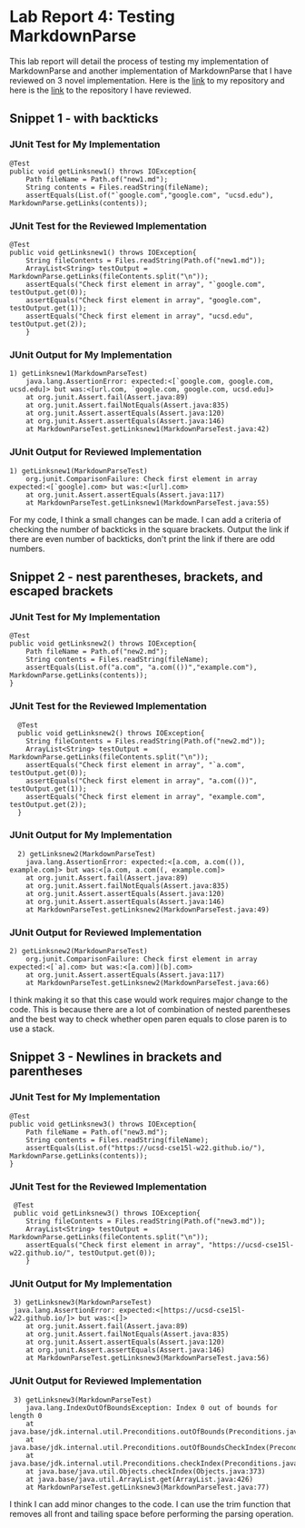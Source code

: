 # Lab Report 4: Testing MarkdownParse
This lab report will detail the process of testing my implementation of MarkdownParse and another implementation of MarkdownParse that I have reviewed on 3 novel implementation.
Here is the [link](https://github.com/samw0627/markdown-parse-revisited) to my repository and here is the [link](https://github.com/w2llS/markdown-parse) to the repository I have reviewed.
## Snippet 1 - with backticks
### JUnit Test for My Implementation
    @Test
    public void getLinksnew1() throws IOException{
        Path fileName = Path.of("new1.md");
        String contents = Files.readString(fileName);
        assertEquals(List.of("`google.com","google.com", "ucsd.edu"), MarkdownParse.getLinks(contents));
        
### JUnit Test for the Reviewed Implementation
    @Test
    public void getLinksnew1() throws IOException{
        String fileContents = Files.readString(Path.of("new1.md"));
        ArrayList<String> testOutput = MarkdownParse.getLinks(fileContents.split("\n"));
        assertEquals("Check first element in array", "`google.com", testOutput.get(0));
        assertEquals("Check first element in array", "google.com", testOutput.get(1));
        assertEquals("Check first element in array", "ucsd.edu", testOutput.get(2));
        }
        

### JUnit Output for My Implementation
    1) getLinksnew1(MarkdownParseTest)
        java.lang.AssertionError: expected:<[`google.com, google.com, ucsd.edu]> but was:<[url.com, `google.com, google.com, ucsd.edu]>
        at org.junit.Assert.fail(Assert.java:89)
        at org.junit.Assert.failNotEquals(Assert.java:835)
        at org.junit.Assert.assertEquals(Assert.java:120)
        at org.junit.Assert.assertEquals(Assert.java:146)
        at MarkdownParseTest.getLinksnew1(MarkdownParseTest.java:42)
        
### JUnit Output for Reviewed Implementation

    1) getLinksnew1(MarkdownParseTest)
        org.junit.ComparisonFailure: Check first element in array expected:<[`google].com> but was:<[url].com>
        at org.junit.Assert.assertEquals(Assert.java:117)
        at MarkdownParseTest.getLinksnew1(MarkdownParseTest.java:55)
        
 For my code, I think a small changes can be made. I can add a criteria of checking the number of backticks in the square brackets. Output the link if there are even number of backticks, don't print the link if there are odd numbers.

## Snippet 2 - nest parentheses, brackets, and escaped brackets
### JUnit Test for My Implementation
    @Test
    public void getLinksnew2() throws IOException{
        Path fileName = Path.of("new2.md");
        String contents = Files.readString(fileName);
        assertEquals(List.of("a.com", "a.com(())","example.com"), MarkdownParse.getLinks(contents));
    }
    
    
### JUnit Test for the Reviewed Implementation
      @Test
      public void getLinksnew2() throws IOException{
        String fileContents = Files.readString(Path.of("new2.md"));
        ArrayList<String> testOutput = MarkdownParse.getLinks(fileContents.split("\n"));
        assertEquals("Check first element in array", "`a.com", testOutput.get(0));
        assertEquals("Check first element in array", "a.com(())", testOutput.get(1));
        assertEquals("Check first element in array", "example.com", testOutput.get(2));
      }
      
### JUnit Output for My Implementation
      2) getLinksnew2(MarkdownParseTest)
        java.lang.AssertionError: expected:<[a.com, a.com(()), example.com]> but was:<[a.com, a.com((, example.com]>
        at org.junit.Assert.fail(Assert.java:89)
        at org.junit.Assert.failNotEquals(Assert.java:835)
        at org.junit.Assert.assertEquals(Assert.java:120)
        at org.junit.Assert.assertEquals(Assert.java:146)
        at MarkdownParseTest.getLinksnew2(MarkdownParseTest.java:49)
  
### JUnit Output for Reviewed Implementation
    2) getLinksnew2(MarkdownParseTest)
        org.junit.ComparisonFailure: Check first element in array expected:<[`a].com> but was:<[a.com)](b].com>
        at org.junit.Assert.assertEquals(Assert.java:117)
        at MarkdownParseTest.getLinksnew2(MarkdownParseTest.java:66)
 I think making it so that this case would work requires major change to the code. This is because there are a lot of combination of nested parentheses and the best way to check whether open paren equals to close paren is to use a stack.
 
## Snippet 3 - Newlines in brackets and parentheses
 
 ### JUnit Test for My Implementation
 
    @Test
    public void getLinksnew3() throws IOException{
        Path fileName = Path.of("new3.md");
        String contents = Files.readString(fileName);
        assertEquals(List.of("https://ucsd-cse15l-w22.github.io/"), MarkdownParse.getLinks(contents));
    }
    
 ### JUnit Test for the Reviewed Implementation
 
     @Test
     public void getLinksnew3() throws IOException{
        String fileContents = Files.readString(Path.of("new3.md"));
        ArrayList<String> testOutput = MarkdownParse.getLinks(fileContents.split("\n"));
        assertEquals("Check first element in array", "https://ucsd-cse15l-w22.github.io/", testOutput.get(0));
        }
        
 ### JUnit Output for My Implementation
 
     3) getLinksnew3(MarkdownParseTest)
     java.lang.AssertionError: expected:<[https://ucsd-cse15l-w22.github.io/]> but was:<[]>
        at org.junit.Assert.fail(Assert.java:89)
        at org.junit.Assert.failNotEquals(Assert.java:835)
        at org.junit.Assert.assertEquals(Assert.java:120)
        at org.junit.Assert.assertEquals(Assert.java:146)
        at MarkdownParseTest.getLinksnew3(MarkdownParseTest.java:56)
        
 ### JUnit Output for Reviewed Implementation
 
     3) getLinksnew3(MarkdownParseTest)
        java.lang.IndexOutOfBoundsException: Index 0 out of bounds for length 0
        at java.base/jdk.internal.util.Preconditions.outOfBounds(Preconditions.java:64)
        at java.base/jdk.internal.util.Preconditions.outOfBoundsCheckIndex(Preconditions.java:70)
        at java.base/jdk.internal.util.Preconditions.checkIndex(Preconditions.java:248)
        at java.base/java.util.Objects.checkIndex(Objects.java:373)
        at java.base/java.util.ArrayList.get(ArrayList.java:426)
        at MarkdownParseTest.getLinksnew3(MarkdownParseTest.java:77)
        
I think I can add minor changes to the code. I can use the trim function that removes all front and tailing space before performing the parsing operation.




     
